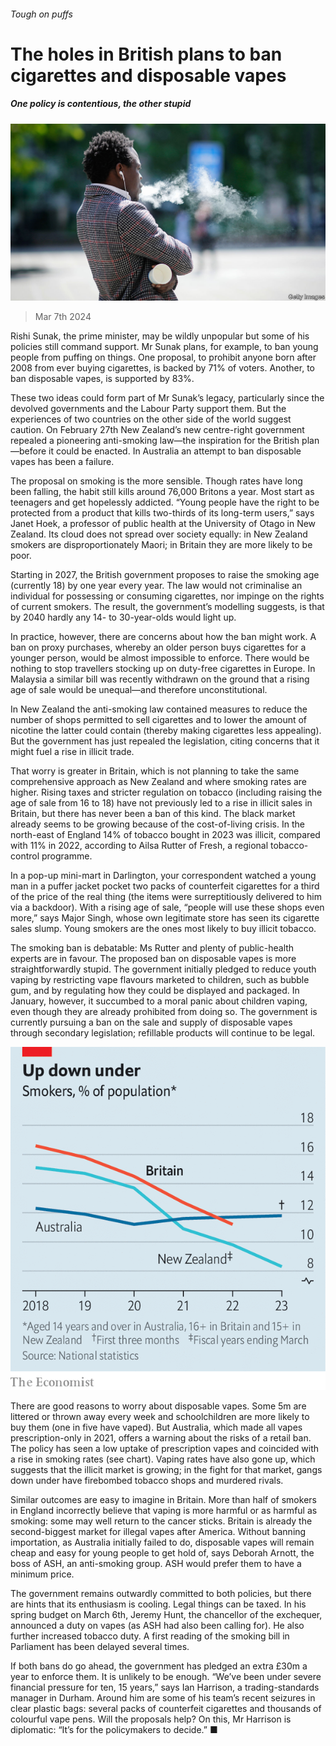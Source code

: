 ###### Tough on puffs

# The holes in British plans to ban cigarettes and disposable vapes 

##### One policy is contentious, the other stupid 

![image](images/20240309_BRP002.jpg) 

> Mar 7th 2024 

Rishi Sunak, the prime minister, may be wildly unpopular but some of his policies still command support. Mr Sunak plans, for example, to ban young people from puffing on things. One proposal, to prohibit anyone born after 2008 from ever buying cigarettes, is backed by 71% of voters. Another, to ban disposable vapes, is supported by 83%. 

These two ideas could form part of Mr Sunak’s legacy, particularly since the devolved governments and the Labour Party support them. But the experiences of two countries on the other side of the world suggest caution. On February 27th New Zealand’s new centre-right government repealed a pioneering anti-smoking law—the inspiration for the British plan—before it could be enacted. In Australia an attempt to ban disposable vapes has been a failure.

The proposal on smoking is the more sensible. Though rates have long been falling, the habit still kills around 76,000 Britons a year. Most start as teenagers and get hopelessly addicted. “Young people have the right to be protected from a product that kills two-thirds of its long-term users,” says Janet Hoek, a professor of public health at the University of Otago in New Zealand. Its cloud does not spread over society equally: in New Zealand smokers are disproportionately Maori; in Britain they are more likely to be poor. 

Starting in 2027, the British government proposes to raise the smoking age (currently 18) by one year every year. The law would not criminalise an individual for possessing or consuming cigarettes, nor impinge on the rights of current smokers. The result, the government’s modelling suggests, is that by 2040 hardly any 14- to 30-year-olds would light up. 

In practice, however, there are concerns about how the ban might work. A ban on proxy purchases, whereby an older person buys cigarettes for a younger person, would be almost impossible to enforce. There would be nothing to stop travellers stocking up on duty-free cigarettes in Europe. In Malaysia a similar bill was recently withdrawn on the ground that a rising age of sale would be unequal—and therefore unconstitutional. 

In New Zealand the anti-smoking law contained measures to reduce the number of shops permitted to sell cigarettes and to lower the amount of nicotine the latter could contain (thereby making cigarettes less appealing). But the government has just repealed the legislation, citing concerns that it might fuel a rise in illicit trade. 

That worry is greater in Britain, which is not planning to take the same comprehensive approach as New Zealand and where smoking rates are higher. Rising taxes and stricter regulation on tobacco (including raising the age of sale from 16 to 18) have not previously led to a rise in illicit sales in Britain, but there has never been a ban of this kind. The black market already seems to be growing because of the cost-of-living crisis. In the north-east of England 14% of tobacco bought in 2023 was illicit, compared with 11% in 2022, according to Ailsa Rutter of Fresh, a regional tobacco-control programme. 

In a pop-up mini-mart in Darlington, your correspondent watched a young man in a puffer jacket pocket two packs of counterfeit cigarettes for a third of the price of the real thing (the items were surreptitiously delivered to him via a backdoor). With a rising age of sale, “people will use these shops even more,” says Major Singh, whose own legitimate store has seen its cigarette sales slump. Young smokers are the ones most likely to buy illicit tobacco.

The smoking ban is debatable: Ms Rutter and plenty of public-health experts are in favour. The proposed ban on disposable vapes is more straightforwardly stupid. The government initially pledged to reduce youth vaping by restricting vape flavours marketed to children, such as bubble gum, and by regulating how they could be displayed and packaged. In January, however, it succumbed to a moral panic about children vaping, even though they are already prohibited from doing so. The government is currently pursuing a ban on the sale and supply of disposable vapes through secondary legislation; refillable products will continue to be legal.

![image](images/20240309_BRC706.png) 


There are good reasons to worry about disposable vapes. Some 5m are littered or thrown away every week and schoolchildren are more likely to buy them (one in five have vaped). But Australia, which made all vapes prescription-only in 2021, offers a warning about the risks of a retail ban. The policy has seen a low uptake of prescription vapes and coincided with a rise in smoking rates (see chart). Vaping rates have also gone up, which suggests that the illicit market is growing; in the fight for that market, gangs down under have firebombed tobacco shops and murdered rivals.

Similar outcomes are easy to imagine in Britain. More than half of smokers in England incorrectly believe that vaping is more harmful or as harmful as smoking: some may well return to the cancer sticks. Britain is already the second-biggest market for illegal vapes after America. Without banning importation, as Australia initially failed to do, disposable vapes will remain cheap and easy for young people to get hold of, says Deborah Arnott, the boss of ASH, an anti-smoking group. ASH would prefer them to have a minimum price. 

The government remains outwardly committed to both policies, but there are hints that its enthusiasm is cooling. Legal things can be taxed. In his spring budget on March 6th, Jeremy Hunt, the chancellor of the exchequer, announced a duty on vapes (as ASH had also been calling for). He also further increased tobacco duty. A first reading of the smoking bill in Parliament has been delayed several times. 

If both bans do go ahead, the government has pledged an extra £30m a year to enforce them. It is unlikely to be enough. “We’ve been under severe financial pressure for ten, 15 years,” says Ian Harrison, a trading-standards manager in Durham. Around him are some of his team’s recent seizures in clear plastic bags: several packs of counterfeit cigarettes and thousands of colourful vape pens. Will the proposals help? On this, Mr Harrison is diplomatic: “It’s for the policymakers to decide.” ■


